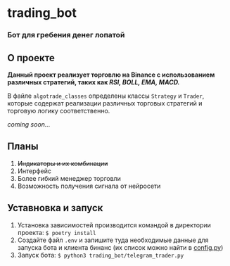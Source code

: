# trading_bot
### Бот для гребения денег лопатой


## О проекте
**Данный проект реализует торговлю на Binance с использованием различных стратегий, таких как *RSI, BOLL, EMA, MACD.*** 

В файле `algotrade_classes` определены классы `Strategy` и `Trader`, которые содержат реализации различных торговых стратегий и торговую логику соответственно.

*coming soon...*

## Планы
1. ~~Индикаторы и их комбинации~~
2. Интерфейс
3. Более гибкий менеджер торговли
4. Возможность получения сигнала от нейросети


## Уставновка и запуск
1. Установка зависимостей производится командой в директории проекта: `$ poetry install`
2. Создайте файл `.env` и запишите туда необходимые данные для запуска бота и клиента бинанс (их список можно найти в [config.py](trading_bot/config.py))
3. Запуск бота: `$ python3 trading_bot/telegram_trader.py`
